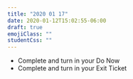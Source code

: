 ```yaml
---
title: "2020 01 17"
date: 2020-01-12T15:02:55-06:00
draft: true
emojiClass: ""
studentCss: ""
---
```


- Complete and turn in your Do Now
- Complete and turn in your Exit Ticket